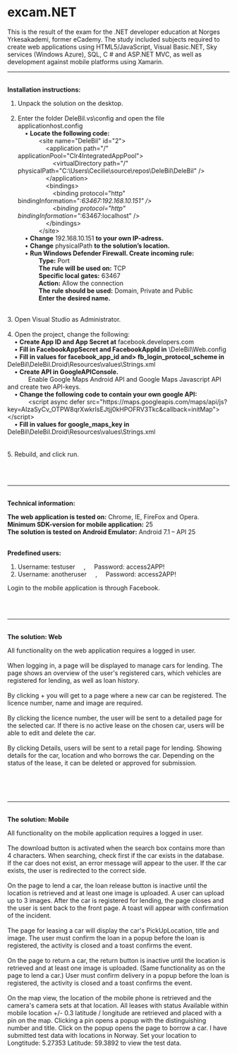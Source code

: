 # excam.NET
This is the result of the exam for the .NET developer education at Norges Yrkesakademi, former eCademy. The study included subjects required to create web applications using HTML5/JavaScript, Visual Basic.NET, Sky services (Windows Azure), SQL, C # and ASP.NET MVC, as well as development against mobile platforms using Xamarin.

<hr/>
<br/>
<b>Installation instructions:</b>

1.	Unpack the solution on the desktop.<br/><br/>
2.	Enter the folder DeleBil\.vs\config and open the file applicationhost.config <br/>
        &nbsp; &nbsp; •	<b>Locate the following code:</b> <br/>
          &nbsp; &nbsp; &nbsp; &nbsp; &nbsp; &nbsp; &lt;site name="DeleBil" id="2"&gt; <br/>
          &nbsp; &nbsp; &nbsp; &nbsp; &nbsp; &nbsp; &nbsp; &nbsp; &lt;application path="/" applicationPool="Clr4IntegratedAppPool"&gt;<br/>
          &nbsp; &nbsp; &nbsp; &nbsp; &nbsp; &nbsp; &nbsp; &nbsp; &nbsp; &nbsp; &lt;virtualDirectory path="/" physicalPath="C:\Users\Cecilie\source\repos\DeleBil\DeleBil" /&gt;<br/>
          &nbsp; &nbsp; &nbsp; &nbsp; &nbsp; &nbsp; &nbsp; &nbsp; &lt;/application&gt;<br/>
          &nbsp; &nbsp; &nbsp; &nbsp; &nbsp; &nbsp; &nbsp; &nbsp; &lt;bindings&gt;<br/>
          &nbsp; &nbsp; &nbsp; &nbsp; &nbsp; &nbsp; &nbsp; &nbsp; &nbsp; &nbsp; &lt;binding protocol="http" bindingInformation="*:63467:192.168.10.151" /&gt;<br/>
          &nbsp; &nbsp; &nbsp; &nbsp; &nbsp; &nbsp; &nbsp; &nbsp; &nbsp; &nbsp; &lt;binding protocol="http" bindingInformation="*:63467:localhost" /&gt;<br/>
          &nbsp; &nbsp; &nbsp; &nbsp; &nbsp; &nbsp; &nbsp; &nbsp; &lt;/bindings&gt;<br/>
          &nbsp; &nbsp; &nbsp; &nbsp; &nbsp; &nbsp; &lt;/site&gt;<br/>
        &nbsp; &nbsp; •	<b>Change</b> 192.168.10.151 <b>to your own IP-adress.</b> <br/>
        &nbsp; &nbsp; •	<b>Change</b> physicalPath <b>to the solution’s location.</b><br/>
        &nbsp; &nbsp; •	<b>Run Windows Defender Firewall. Create incoming rule:</b><br/>
            &nbsp; &nbsp; &nbsp; &nbsp; &nbsp; &nbsp; <b>Type:</b> Port<br/>
            &nbsp; &nbsp; &nbsp; &nbsp; &nbsp; &nbsp; <b>The rule will be used on:</b> TCP<br/>
            &nbsp; &nbsp; &nbsp; &nbsp; &nbsp; &nbsp; <b>Specific local gates:</b> 63467<br/>
            &nbsp; &nbsp; &nbsp; &nbsp; &nbsp; &nbsp; <b>Action:</b> Allow the connection<br/>
            &nbsp; &nbsp; &nbsp; &nbsp; &nbsp; &nbsp; <b>The rule should be used:</b> Domain, Private and Public<br/>
            &nbsp; &nbsp; &nbsp; &nbsp; &nbsp; &nbsp; <b>Enter the desired name.</b><br/>
<br/>
3.	Open Visual Studio as Administrator.<br/><br/>
4.	Open the project, change the following:<br/>
    &nbsp; &nbsp; •	<b>Create App ID and App Secret at</b> facebook.developers.com <br/>
    &nbsp; &nbsp; •	<b>Fill in FacebookAppSecret and FacebookAppId in</b> \DeleBil\Web.config<br/>
    &nbsp; &nbsp; •	<b>Fill in values for facebook_app_id and> fb_login_protocol_scheme in</b> DeleBil\DeleBil.Droid\Resources\values\Strings.xml<br/>
    &nbsp; &nbsp; •	<b>Create API in GoogleAPIConsole.</b> <br>
    &nbsp; &nbsp; &nbsp; &nbsp; &nbsp; &nbsp; Enable Google Maps Android API and Google Maps Javascript API and create two API-keys. <br/>
    &nbsp; &nbsp; •	<b>Change the following code to contain your own google API:</b><br/>
    &nbsp; &nbsp; &nbsp; &nbsp; &nbsp; &nbsp; &lt;script async defer
    src="https://maps.googleapis.com/maps/api/js?key=AIzaSyCv_OTPW8qrXwkrIsEJtjj0kHPOFRV3Tkc&callback=initMap"&gt;
    &lt;/script&gt;<br/>
    &nbsp; &nbsp; •	<b>Fill in values for google_maps_key in</b> DeleBil\DeleBil.Droid\Resources\values\Strings.xml<br/>
<br/><br/>
5.	Rebuild, and click run.<br/>

<br/><br/><hr/><br/>
<b>Technical information:</b>

<b>The web application is tested on:</b> Chrome, IE, FireFox and Opera.<br/>
<b>Minimum SDK-version for mobile application:</b> 25<br/>
<b>The solution is tested on Android Emulator:</b> Android 7.1 – API 25<br/><br/>

<b>Predefined users: </b>
1.	Username: testuser
&nbsp; &nbsp; , &nbsp; &nbsp; Password: access2APP!
2.	Username: anotheruser
&nbsp; &nbsp; , &nbsp; &nbsp; Password: access2APP!

Login to the mobile application is through Facebook.

<br/><br/><hr/><br/>
<b>The solution: Web</b>

All functionality on the web application requires a logged in user.<br/><br/>
When logging in, a page will be displayed to manage cars for lending. The page shows an overview of the user's registered cars, which vehicles are registered for lending, as well as loan history.<br/><br/>
By clicking + you will get to a page where a new car can be registered. The licence number, name and image are required. <br/><br/>
By clicking the licence number, the user will be sent to a detailed page for the selected car. If there is no active lease on the chosen car, users will be able to edit and delete the car.<br/><br/>
By clicking Details, users will be sent to a retail page for lending. Showing details for the car, location and who borrows the car. Depending on the status of the lease, it can be deleted or approved for submission.<br/><br/>

<br/><br/><hr/><br/>
<b>The solution: Mobile</b>

All functionality on the mobile application requires a logged in user.<br/><br/>
The download button is activated when the search box contains more than 4 characters. When searching, check first if the car exists in the database. If the car does not exist, an error message will appear to the user. If the car exists, the user is redirected to the correct side. <br/><br/>
On the page to lend a car, the loan release button is inactive until the location is retrieved and at least one image is uploaded. A user can upload up to 3 images. After the car is registered for lending, the page closes and the user is sent back to the front page. A toast will appear with confirmation of the incident.  <br/><br/>
The page for leasing a car will display the car's PickUpLocation, title and image. The user must confirm the loan in a popup before the loan is registered, the activity is closed and a toast confirms the event.<br/><br/>
On the page to return a car, the return button is inactive until the location is retrieved and at least one image is uploaded. (Same functionality as on the page to lend a car.) User must confirm delivery in a popup before the loan is registered, the activity is closed and a toast confirms the event.  <br/><br/>
On the map view, the location of the mobile phone is retrieved and the camera's camera sets at that location. All leases with status Available within mobile location +/- 0.3 latitude / longitude are retrieved and placed with a pin on the map. Clicking a pin opens a popup with the distinguishing number and title. Click on the popup opens the page to borrow a car. I have submitted test data with locations in Norway. Set your location to Longtitude: 5.27353 Latitude: 59.3892 to view the test data.<br/><br/>  
